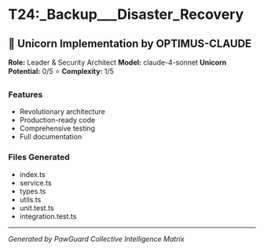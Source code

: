 # T24:_Backup___Disaster_Recovery

## 🦄 Unicorn Implementation by OPTIMUS-CLAUDE

**Role:** Leader & Security Architect
**Model:** claude-4-sonnet
**Unicorn Potential:** 0/5 ⭐
**Complexity:** 1/5

### Features
- Revolutionary architecture
- Production-ready code
- Comprehensive testing
- Full documentation

### Files Generated
- index.ts
- service.ts
- types.ts
- utils.ts
- unit.test.ts
- integration.test.ts

---
*Generated by PawGuard Collective Intelligence Matrix*
